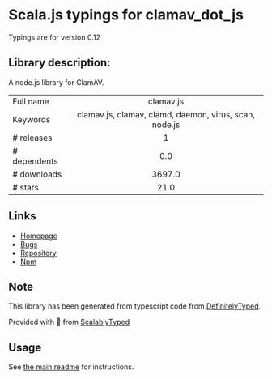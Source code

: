 
# Scala.js typings for clamav_dot_js

Typings are for version 0.12

## Library description:
A node.js library for ClamAV.

|                    |                 |
| ------------------ | :-------------: |
| Full name          | clamav.js |
| Keywords           | clamav.js, clamav, clamd, daemon, virus, scan, node.js |
| # releases         | 1 |
| # dependents       | 0.0 |
| # downloads        | 3697.0 |
| # stars            | 21.0 |

## Links
- [Homepage](https://github.com/yongtang/clamav.js)
- [Bugs](https://github.com/yongtang/clamav.js/issues)
- [Repository](https://github.com/yongtang/clamav.js)
- [Npm](https://www.npmjs.com/package/clamav.js)
    


## Note
This library has been generated from typescript code from [DefinitelyTyped](https://definitelytyped.org).

Provided with :purple_heart: from [ScalablyTyped](https://github.com/oyvindberg/ScalablyTyped)

## Usage
See [the main readme](../../readme.md) for instructions.


